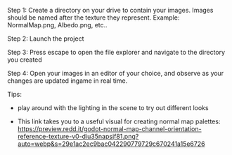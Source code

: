 Step 1: Create a directory on your drive to contain your images. Images should be named after the texture they represent.
  Example: NormalMap.png, Albedo.png, etc..
  
Step 2: Launch the project

Step 3: Press escape to open the file explorer and navigate to the directory you created

Step 4: Open your images in an editor of your choice, and observe as your changes are updated ingame in real time. 


Tips: 

- play around with the lighting in the scene to try out different looks
  
- This link takes you to a useful visual for creating normal map palettes: https://preview.redd.it/godot-normal-map-channel-orientation-reference-texture-v0-diu35napsjf81.png?auto=webp&s=29e1ac2ec9bac042290779729c670241a15e6726
